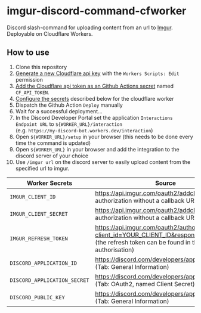 # imgur-discord-command-cfworker

Discord slash-command for uploading content from an url to [Imgur](https://imgur.com).   
Deployable on Cloudflare Workers.

## How to use

1. Clone this repository
2. [Generate a new Cloudflare api key](https://support.cloudflare.com/hc/de/articles/200167836-Verwaltung-von-API-Token-und-Schl%C3%BCsseln) with the `Workers Scripts: Edit` permission
3. [Add the Cloudflare api token as an Github Actions secret](https://docs.github.com/en/actions/security-guides/encrypted-secrets) named `CF_API_TOKEN`.
4. [Configure the secrets](https://developers.cloudflare.com/workers/platform/environment-variables) described below for the cloudflare worker
5. Dispatch the Github Action `Deploy` manually
6. Wait for a successful deployment...
7. In the Discord Developer Portal set the application `Interactions Endpoint URL` to `${WORKER_URL}/interaction`   
(e.g. `https://my-discord-bot.workers.dev/interaction`)
8. Open `${WORKER_URL}/setup` in your browser (this needs to be done every time the command is updated)
9. Open `${WORKER_URL}` in your browser and add the integration to the discord server of your choice
10. Use `/imgur url` on the discord server to easily upload content from the specified url to imgur.

| Worker Secrets               | Source |
|------------------------------|----- |
| `IMGUR_CLIENT_ID`            | https://api.imgur.com/oauth2/addclient (OAuth 2 authorization without a callback URL) |
| `IMGUR_CLIENT_SECRET`        | https://api.imgur.com/oauth2/addclient (OAuth 2 authorization without a callback URL) |
| `IMGUR_REFRESH_TOKEN`        | https://api.imgur.com/oauth2/authorize?client_id=YOUR_CLIENT_ID&response_type=token (the refresh token can be found in the url after authorisation) |
| `DISCORD_APPLICATION_ID`     | https://discord.com/developers/applications/ (Tab: General Information) |
| `DISCORD_APPLICATION_SECRET` | https://discord.com/developers/applications/ (Tab: OAuth2, named Client Secret) |
| `DISCORD_PUBLIC_KEY`         | https://discord.com/developers/applications/ (Tab: General Information) |
